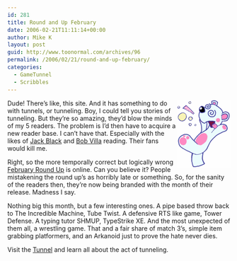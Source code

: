 ```yaml
---
id: 281
title: Round and Up February
date: 2006-02-21T11:11:14+00:00
author: Mike K
layout: post
guid: http://www.toonormal.com/archives/96
permalink: /2006/02/21/round-and-up-february/
categories:
  - GameTunnel
  - Scribbles
---
```

<img src='/content/cracksnowy.gif' alt='Snorting the yellow snow again are we Snowy?' align='right' />Dude! There&#8217;s like, this site. And it has something to do with tunnels, or tunneling. Boy, I could tell you stories of tunneling. But they&#8217;re so amazing, they&#8217;d blow the minds of my 5 readers. The problem is I&#8217;d then have to acquire a new reader base. I can&#8217;t have that. Especially with the likes of [Jack Black](/archives/95#comments) and [Bob Villa](/archives/71#comment-61) reading. Their fans would kill me.

Right, so the more temporally correct but logically wrong [February Round Up](http://www.gametunnel.com/articles.php?id=438) is online. Can you believe it? People mistakening the round up&#8217;s as horribly late or something. So, for the sanity of the readers then, they&#8217;re now being branded with the month of their release. Madness I say.

Nothing big this month, but a few interesting ones. A pipe based throw back to The Incredible Machine, Tube Twist. A defensive RTS like game, Tower Defense. A typing tutor SHMUP, TypeStrike XE. And the most unexpected of them all, a wrestling game. That and a fair share of match 3&#8217;s, simple item grabbing platformers, and an Arkanoid just to prove the hate never dies.

Visit the [Tunnel](http://www.gametunnel.com/articles.php?id=438) and learn all about the act of tunneling.